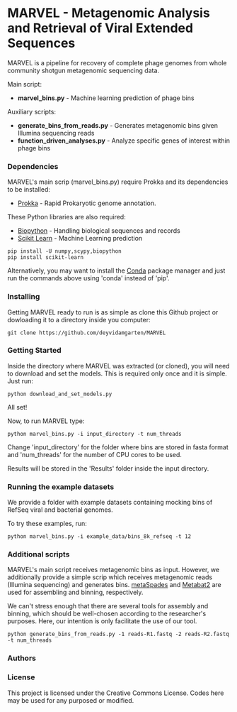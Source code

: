 
# MARVEL - Metagenomic Analysis and Retrieval of Viral Extended Sequences

MARVEL is a pipeline for recovery of complete phage genomes from whole community shotgun metagenomic sequencing data.

Main script:
   * **marvel_bins.py** - Machine learning prediction of phage bins
  
Auxiliary scripts:
   * **generate_bins_from_reads.py** - Generates metagenomic bins given Illumina sequencing reads
   * **function_driven_analyses.py** - Analyze specific genes of interest within phage bins


### Dependencies

MARVEL's main scrip (marvel_bins.py) require Prokka and its dependencies to be installed:

* [Prokka](https://github.com/tseemann/prokka) - Rapid Prokaryotic genome annotation.

These Python libraries are also required:

* [Biopython](http://biopython.org/) - Handling biological sequences and records
* [Scikit Learn](http://scikit-learn.org/stable/) - Machine Learning prediction

```
pip install -U numpy,scypy,biopython
pip install scikit-learn
```
Alternatively, you may want to install the [Conda](https://anaconda.org/) package manager and just run the commands above using 'conda' instead of 'pip'.


### Installing

Getting MARVEL ready to run is as simple as clone this Github project or dowloading it to a directory inside you computer:

```
git clone https://github.com/deyvidamgarten/MARVEL
```

### Getting Started

Inside the directory where MARVEL was extracted (or cloned), you will need to download and set the models. 
This is required only once and it is simple. Just run:
```
python download_and_set_models.py
```
All set! 

Now, to run MARVEL type:
```
python marvel_bins.py -i input_directory -t num_threads
```

Change 'input_directory' for the folder where bins are stored in fasta format and 'num_threads' for the number of CPU cores to be used.

Results will be stored in the 'Results' folder inside the input directory.  

### Running the example datasets

We provide a folder with example datasets containing mocking bins of RefSeq viral and bacterial genomes.

To try these examples, run:

```
python marvel_bins.py -i example_data/bins_8k_refseq -t 12
```

### Additional scripts

MARVEL's main script receives metagenomic bins as input. However, we additionally provide a simple scrip which receives
metagenomic reads (Illumina sequencing) and generates bins.
[metaSpades](http://bioinf.spbau.ru/spades) and [Metabat2](https://bitbucket.org/berkeleylab/metabat) are used for assembling and binning, respectively.

We can't stress enough that there are several tools for assembly and binning, which should be well-chosen according to
the researcher's purposes. Here, our intention is only facilitate the use of our tool.  

```
python generate_bins_from_reads.py -1 reads-R1.fastq -2 reads-R2.fastq -t num_threads
```

### Authors




### License

This project is licensed under the Creative Commons License. Codes here may be used for any purposed or modified.


